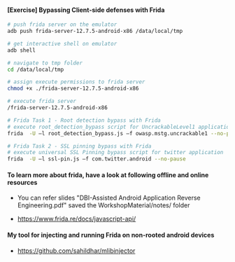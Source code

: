 #### [Exercise] Bypassing Client-side defenses with Frida 
```bash
# push frida server on the emulator
adb push frida-server-12.7.5-android-x86 /data/local/tmp

# get interactive shell on emulator
adb shell

# navigate to tmp folder
cd /data/local/tmp

# assign execute permissions to frida server
chmod +x ./frida-server-12.7.5-android-x86

# execute frida server
/frida-server-12.7.5-android-x86

# Frida Task 1 - Root detection bypass with Frida 
# execute root_detection_bypass script for UncrackableLevel1 application
frida  -U –l root_detection_bypass.js –f owasp.mstg.uncrackable1 --no-pause

# Frida Task 2 - SSL pinning bypass with Frida
# execute universal SSL Pinning bypass script for twitter application
frida  -U –l ssl-pin.js –f com.twitter.android --no-pause
```
#### To learn more about frida, have a look at following offline and online resources

* You can refer slides "DBI-Assisted Android Application Reverse Engineering.pdf" saved the WorkshopMaterial/notes/ folder

* https://www.frida.re/docs/javascript-api/ 

#### My tool for injecting and running Frida on non-rooted android devices

* https://github.com/sahildhar/mlibinjector
